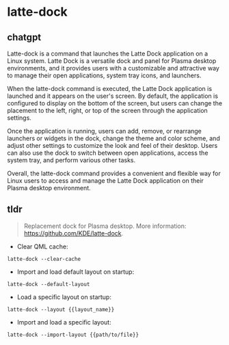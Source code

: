 # latte-dock 
## chatgpt 
Latte-dock is a command that launches the Latte Dock application on a Linux system. Latte Dock is a versatile dock and panel for Plasma desktop environments, and it provides users with a customizable and attractive way to manage their open applications, system tray icons, and launchers.

When the latte-dock command is executed, the Latte Dock application is launched and it appears on the user's screen. By default, the application is configured to display on the bottom of the screen, but users can change the placement to the left, right, or top of the screen through the application settings.

Once the application is running, users can add, remove, or rearrange launchers or widgets in the dock, change the theme and color scheme, and adjust other settings to customize the look and feel of their desktop. Users can also use the dock to switch between open applications, access the system tray, and perform various other tasks.

Overall, the latte-dock command provides a convenient and flexible way for Linux users to access and manage the Latte Dock application on their Plasma desktop environment. 

## tldr 
 
> Replacement dock for Plasma desktop.
> More information: <https://github.com/KDE/latte-dock>.

- Clear QML cache:

`latte-dock --clear-cache`

- Import and load default layout on startup:

`latte-dock --default-layout`

- Load a specific layout on startup:

`latte-dock --layout {{layout_name}}`

- Import and load a specific layout:

`latte-dock --import-layout {{path/to/file}}`
